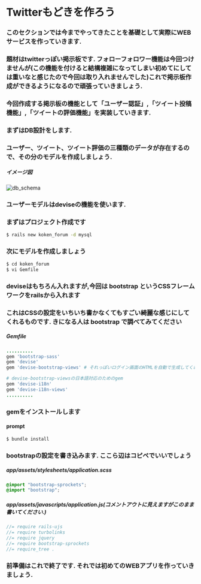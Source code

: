 # Twitterもどきを作ろう

### このセクションでは今までやってきたことを基礎として実際にWEBサービスを作っていきます.

### 題材はtwitterっぽい掲示板です. フォローフォロワー機能は今回つけませんが(この機能を付けると結構複雑になってしまい初めてにしては重いなと感じたので今回は取り入れませんでした)これで掲示板作成ができるようになるので頑張っていきましょう.

### 今回作成する掲示板の機能として「ユーザー認証」,「ツイート投稿機能」,「ツイートの評価機能」を実装していきます.

### まずはDB設計をします.

### ユーザー、ツイート、ツイート評価の三種類のデータが存在するので、その分のモデルを作成しましょう.

##### イメージ図
![db_schema](https://kokenstudy.github.io/2017/assets/img/sec_3/db_schema.png)

### ユーザーモデルはdeviseの機能を使います.

### まずはプロジェクト作成です
```bash
$ rails new koken_forum -d mysql
```

### 次にモデルを作成しましょう
```bash
$ cd koken_forum
$ vi Gemfile
```

### deviseはもちろん入れますが,今回は bootstrap というCSSフレームワークをrailsから入れます

### これはCSSの設定をいちいち書かなくてもすごい綺麗な感じにしてくれるものです. きになる人は bootstrap で調べてみてください

##### Gemfile
```ruby
..........
gem 'bootstrap-sass'
gem 'devise'
gem 'devise-bootstrap-views' # それっぽいログイン画面のHTMLを自動で生成してくれるgem、これがなくても自分で作れば済む話ですが時間短縮のため使います.

# devise-bootstrap-viewsの日本語対応のためのgem
gem 'devise-i18n'
gem 'devise-i18n-views'
..........
```

### gemをインストールします

#### prompt
```bash
$ bundle install
```

### bootstrapの設定を書き込みます. ここら辺はコピペでいいでしょう

##### app/assets/stylesheets/application.scss
```scss
@import "bootstrap-sprockets";
@import "bootstrap";
```

##### app/assets/javascripts/application.js(コメントアウトに見えますがこのまま書いてください.)
```js
//= require rails-ujs
//= require turbolinks
//= require jquery
//= require bootstrap-sprockets
//= require_tree .
```

### 前準備はこれで終了です. それでは初めてのWEBアプリを作っていきましょう.